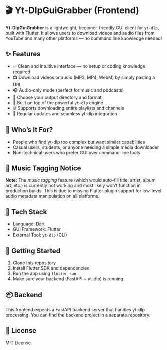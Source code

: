 <!DOCTYPE html>
<html lang="en">
<head>
  <meta charset="UTF-8">
  <title>Yt-DlpGuiGrabber - Frontend</title>
</head>
<body>
  <h1>🎬 Yt-DlpGuiGrabber (Frontend)</h1>

  <p><strong>Yt-DlpGuiGrabber</strong> is a lightweight, beginner-friendly GUI client for <code>yt-dlp</code>, built with Flutter. It allows users to download videos and audio files from YouTube and many other platforms — no command line knowledge needed!</p>

  <h2>✨ Features</h2>
  <ul>
    <li>✅ Clean and intuitive interface — no setup or coding knowledge required</li>
    <li>📺 Download videos or audio (MP3, MP4, WebM) by simply pasting a URL</li>
    <li>🎧 Audio-only mode (perfect for music and podcasts)</li>
    <li>📁 Choose your output directory and format</li>
    <li>🚀 Built on top of the powerful <code>yt-dlp</code> engine</li>
    <li>🌐 Supports downloading entire playlists and channels</li>
    <li>🔄 Regular updates and seamless yt-dlp integration</li>
  </ul>

  <h2>🧠 Who’s It For?</h2>
  <ul>
    <li>People who find yt-dlp too complex but want similar capabilities</li>
    <li>Casual users, students, or anyone needing a simple media downloader</li>
    <li>Non-technical users who prefer GUI over command-line tools</li>
  </ul>

  <h2>🚫 Music Tagging Notice</h2>
  <p><strong>Note:</strong> The <em>music tagging</em> feature (which would auto-fill title, artist, album art, etc.) is currently not working and most likely won’t function in production builds. This is due to missing Flutter plugin support for low-level audio metadata manipulation on all platforms.</p>

  <h2>🔧 Tech Stack</h2>
  <ul>
    <li>Language: Dart</li>
    <li>GUI Framework: Flutter</li>
    <li>External Tool: <code>yt-dlp</code> (CLI)</li>
  </ul>

  <h2>🚀 Getting Started</h2>
  <ol>
    <li>Clone this repository</li>
    <li>Install Flutter SDK and dependencies</li>
    <li>Run the app using <code>flutter run</code></li>
    <li>Make sure your backend (FastAPI + yt-dlp) is running</li>
  </ol>

  <h2>📦 Backend</h2>
  <p>This frontend expects a FastAPI backend server that handles yt-dlp processing. You can find the backend project in a separate repository.</p>

  <h2>📜 License</h2>
  <p>MIT License</p>
</body>
</html>
